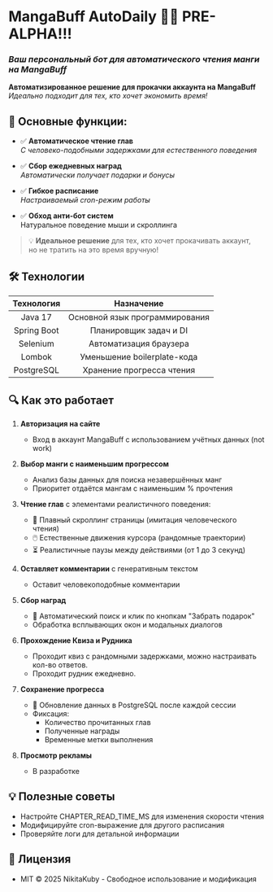 # MangaBuff AutoDaily 🤖✨  PRE-ALPHA!!!
### *Ваш персональный бот для автоматического чтения манги на MangaBuff*


**Автоматизированное решение для прокачки аккаунта на MangaBuff**  
_Идеально подходит для тех, кто хочет экономить время!_


## 🌟 Основные функции:

- ✅ **Автоматическое чтение глав**  
  _С человеко-подобными задержками для естественного поведения_
  
- ✅ **Сбор ежедневных наград**  
  _Автоматически получает подарки и бонусы_
  
- ✅ **Гибкое расписание**  
  _Настраиваемый cron-режим работы_
  
- ✅ **Обход анти-бот систем**  
  Натуральное поведение мыши и скроллинга


> 💡 **Идеальное решение** для тех, кто хочет прокачивать аккаунт,  
> но не тратить на это время вручную!


## 🛠 Технологии
| Технология    | Назначение                      |
|:-------------:|:-------------------------------:|
| Java 17       | Основной язык программирования  |
| Spring Boot   | Планировщик задач и DI          |
| Selenium      | Автоматизация браузера          |
| Lombok        | Уменьшение boilerplate-кода     |
| PostgreSQL    | Хранение прогресса чтения       |

## 🔍 Как это работает

1. **Авторизация на сайте**  
   - Вход в аккаунт MangaBuff с использованием учётных данных (not work)

2. **Выбор манги с наименьшим прогрессом**  
   - Анализ базы данных для поиска незавершённых манг  
   - Приоритет отдаётся мангам с наименьшим % прочтения

3. **Чтение глав** с элементами реалистичного поведения:  
   - 📜 Плавный скроллинг страницы (имитация человеческого чтения)  
   - 🖱️ Естественные движения курсора (рандомные траектории)  
   - ⏳ Реалистичные паузы между действиями (от 1 до 3 секунд)

4. **Оставляет комментарии** с генеративным текстом
   - Оставит человекоподобные комментарии

5. **Сбор наград**  
   - 🎁 Автоматический поиск и клик по кнопкам "Забрать подарок"  
   - Обработка всплывающих окон и модальных диалогов
     
6. **Прохождение Квиза и Рудника**
   - Проходит квиз с рандомными задержками, можно настраивать кол-во ответов.
   - Проходит рудник ежедневно.
   
7. **Сохранение прогресса**  
   - 💾 Обновление данных в PostgreSQL после каждой сессии  
   - Фиксация:  
     - Количество прочитанных глав  
     - Полученные награды  
     - Временные метки выполнения

8. **Просмотр рекламы**
   - В разработке

## 💡 Полезные советы
- Настройте CHAPTER_READ_TIME_MS для изменения скорости чтения
- Модифицируйте cron-выражение для другого расписания
- Проверяйте логи для детальной информации

## 📜 Лицензия
- MIT © 2025 NikitaKuby - Свободное использование и модификация

